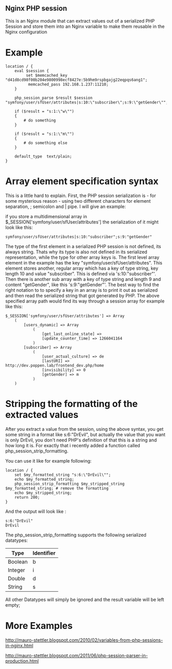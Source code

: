 Nginx PHP session
-------

This is an Nginx module that can extract values out of a serialized PHP Session and store them into an Nginx variable to make them reusable in the Nginx configuration


Example
===============

    location / {
        eval $session {
             set $memcached_key "d41d8cd98f00b204e9800998ecf8427e:5b9hm9rspbgajg22eqpqs6ang1";
              memcached_pass 192.168.1.237:11210;
        }

        php_session_parse $result $session "symfony/user/sfUser/attributes|s:10:\"subscriber\";s:9:\"getGender\"";

        if ($result = "s:1:\"w\"")
        {
            # do something
        }

        if ($result = "s:1:\"m\"")
        {
            # do something else 
        }
          
        default_type  text/plain;
    }


Array element specification syntax
==================================

This is a little hard to explain. First, the PHP session serialization is - for some mysterious reason - using two different characters for element separation, ; semicolon and | pipe. I will give an example:

if you store a multidimensional array in $_SESSION['symfony/user/sfUser/attributes'] the serialization of it might look like this:

    symfony/user/sfUser/attributes|s:10:"subscriber";s:9:"getGender"

The type of the first element in a serialized PHP session is not defined, its always string. Thats why its type is also not defined in its serialized representation, while the type for other array keys is. The first level array element in the example has the key "symfony/user/sfUser/attributes". This element stores another, regular array which has a key of type string, key length 10 and value "subscriber". This is defined via 's:10:"subscriber"'. Then there is another sub array with a key of type string and length 9 and content "getGender", like this 's:9:"getGender"'. The best way to find the right notation to to specify a key in an array is to print it out as serialized and then read the serialized string that got generated by PHP. 
The above specified array path would find its way through a session array for example like this:

    $_SESSION['symfony/user/sfUser/attributes'] => Array
        (
            [users_dynamic] => Array
                (
                    [get_last_online_state] => 
                    [update_counter_time] => 1266041164
                )
            [subscriber] => Array
                (
                    [user_actual_culture] => de
                    [lastURI] => http://dev.poppen.lab/frontend_dev.php/home
                    [invisibility] => 0
                    [getGender] => m
                )
        )


Stripping the formatting of the extracted values
================================================

After you extract a value from the session, using the above syntax, you get some string in a format like s:6:"DrEvil", but actually the value that you want is only DrEvil, you don't need PHP's definition of that this is a string and how long it is. For exactly that i recently added a function called php_session_strip_formatting.

You can use it like for example following:

    location / {
        set $my_formatted_string "s:6:\"DrEvil\"";
        echo $my_formatted_string;
        php_session_strip_formatting $my_stripped_string $my_formatted_string; # remove the formatting
        echo $my_stripped_string;
        return 200;
    }

And the output will look like :

    s:6:"DrEvil"
    DrEvil

The php_session_strip_formatting supports the following serialized datatypes:

<b>Type</b> | <b>Identifier</b>
------------|-----------
Boolean     | b
Integer     | i
Double      | d
String      | s

All other Datatypes will simply be ignored and the result variable will be left empty;


More Examples
=============

<a href="http://mauro-stettler.blogspot.com/2010/02/variables-from-php-sessions-in-nginx.html">http://mauro-stettler.blogspot.com/2010/02/variables-from-php-sessions-in-nginx.html</a>

<a href="http://mauro-stettler.blogspot.com/2011/06/php-session-parser-in-production.html">http://mauro-stettler.blogspot.com/2011/06/php-session-parser-in-production.html</a>
